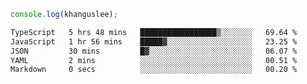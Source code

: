 ```js
console.log(khanguslee);
```

<!--START_SECTION:waka-->

```txt
TypeScript   5 hrs 48 mins   █████████████████▒░░░░░░░   69.64 %
JavaScript   1 hr 56 mins    █████▓░░░░░░░░░░░░░░░░░░░   23.25 %
JSON         30 mins         █▓░░░░░░░░░░░░░░░░░░░░░░░   06.07 %
YAML         2 mins          ░░░░░░░░░░░░░░░░░░░░░░░░░   00.51 %
Markdown     0 secs          ░░░░░░░░░░░░░░░░░░░░░░░░░   00.20 %
```

<!--END_SECTION:waka-->

<!--
**khanguslee/khanguslee** is a ✨ _special_ ✨ repository because its `README.md` (this file) appears on your GitHub profile.

Here are some ideas to get you started:

- 🔭 I’m currently working on ...
- 🌱 I’m currently learning ...
- 👯 I’m looking to collaborate on ...
- 🤔 I’m looking for help with ...
- 💬 Ask me about ...
- 📫 How to reach me: ...
- 😄 Pronouns: ...
- ⚡ Fun fact: ...
-->
